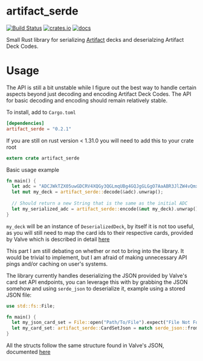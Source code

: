 # artifact_serde
[![Build Status](https://travis-ci.com/AlecGoncharow/artifact_serde.svg?branch=master)](https://travis-ci.com/AlecGoncharow/artifact_serde)
[![crates.io](https://img.shields.io/crates/v/artifact_serde.svg)](https://crates.io/crates/artifact_serde)
[![docs](https://docs.rs/artifact_serde/badge.svg)](https://docs.rs/artifact_serde/)

Small Rust library for serializing [Artifact](https://playartifact.com) decks and deserialzing Artifact Deck Codes. 

# Usage
The API is still a bit unstable while I figure out the best way to handle certain aspects beyond just decoding and encoding Artifact Deck Codes. The API for basic decoding and encoding should remain relatively stable.  

To install, add to `Cargo.toml`
```toml
[dependencies]
artifact_serde = "0.2.1"
```

If you are still on rust version < 1.31.0 you will need to add this to your crate root
```rust
extern crate artifact_serde
```

Basic usage example  
```rust
fn main() {
  let adc = "ADCJWkTZX05uwGDCRV4XQGy3QGLmqUBg4GQJgGLGgO7AaABR3JlZW4vQmxhY2sgRXhhbXBsZQ__";
  let mut my_deck = artifact_serde::decode(&adc).unwrap();
  
  // Should return a new String that is the same as the initial ADC
  let my_serialized_adc = artifact_serde::encode(&mut my_deck).unwrap();
}
```
`my_deck` will be an instance of `DeserializedDeck`, by itself it is not too useful, as you will still need to map the 
card ids to their respective cards, provided by Valve which is described in detail [here](https://github.com/ValveSoftware/ArtifactDeckCode#card-set-api)

This part I am still debating on whether or not to bring into the library. It would be trivial to implement, but I am afraid
of making unnecessary API pings and/or caching on user's systems.

The library currently handles deserializing the JSON provided by Valve's card set API endpoints, you can leverage this with 
by grabbing the JSON somehow and using `serde_json` to deserialize it, example using a stored JSON file: 
```rust
use std::fs::File;

fn main() {
  let my_json_card_set = File::open("Path/To/File").expect("File Not Found");
  let my_card_set: artifact_serde::CardSetJson = match serde_json::from_reader(my_json_card_set).unwrap();
}
```
All the structs follow the same structure found in Valve's JSON, documented [here](https://docs.rs/artifact_serde/*/artifact_serde/struct.CardSetJson.html)
